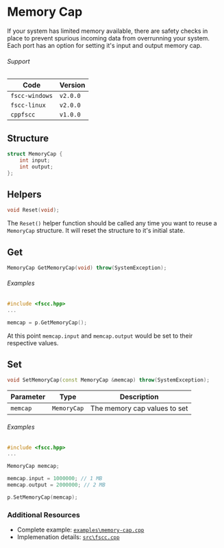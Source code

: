 # Memory Cap
If your system has limited memory available, there are safety checks in place to 
prevent spurious incoming data from overrunning your system. Each port has an 
option for setting it's input and output memory cap.


###### Support
| Code           | Version
| -------------- | --------
| `fscc-windows` | `v2.0.0` 
| `fscc-linux`   | `v2.0.0` 
| `cppfscc`      | `v1.0.0`


## Structure
```c++
struct MemoryCap {
    int input;
    int output;
};
```


## Helpers
```c
void Reset(void);
```

The `Reset()` helper function should be called any time you want to reuse a
`MemoryCap` structure. It will reset the structure to it's initial state.


## Get
```c++
MemoryCap GetMemoryCap(void) throw(SystemException);
```

###### Examples
```c++
#include <fscc.hpp>
...

memcap = p.GetMemoryCap();
```

At this point `memcap.input` and `memcap.output` would be set to their respective
values.


## Set
```c++
void SetMemoryCap(const MemoryCap &memcap) throw(SystemException);
```

| Parameter | Type        | Description
| ----------| ----------- | ----------------------------
| `memcap`  | `MemoryCap` | The memory cap values to set

###### Examples
```c++
#include <fscc.hpp>
...

MemoryCap memcap;

memcap.input = 1000000; // 1 MB
memcap.output = 2000000; // 2 MB

p.SetMemoryCap(memcap);
```


### Additional Resources
- Complete example: [`examples\memory-cap.cpp`](https://github.com/commtech/cppfscc/blob/master/examples/memory-cap.cpp)
- Implemenation details: [`src\fscc.cpp`](https://github.com/commtech/cppfscc/blob/master/src/fscc.cpp)
